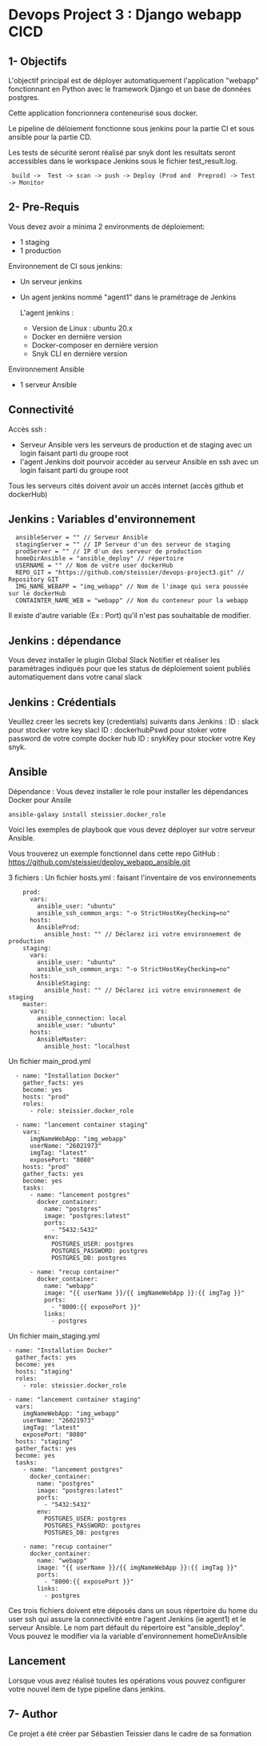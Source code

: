 # Devops Project 3 : Django webapp CICD

## 1- Objectifs

L'objectif principal est de déployer automatiquement l'application "webapp" fonctionnant en Python avec le framework Django et un base de données postgres.

Cette application foncrionnera conteneurisé sous docker.

Le pipeline de déloiement fonctionne sous jenkins pour la partie CI et sous ansible pour la partie CD.

Les tests de sécurité seront réalisé par snyk dont les resultats seront accessibles dans le workspace Jenkins sous le fichier test_result.log.

```
 build ->  Test -> scan -> push -> Deploy (Prod and  Preprod) -> Test -> Monitor
```

## 2- Pre-Requis

Vous devez avoir a minima 2 environments de déploiement:
  - 1 staging
  - 1 production

Environnement de CI sous jenkins:
- Un serveur jenkins 
- Un agent jenkins nommé "agent1" dans le pramétrage de Jenkins

  L'agent jenkins :
  - Version de Linux : ubuntu 20.x
  - Docker en dernière version
  - Docker-composer en dernière version
  - Snyk CLI en dernière version

Environnement Ansible 
- 1 serveur Ansible 


## Connectivité 

Accès ssh :
- Serveur Ansible vers les serveurs de production et de staging avec un login faisant parti du groupe root
- l'agent Jenkins doit pourvoir accéder au serveur Ansible en ssh avec un login faisant parti du groupe root

Tous les serveurs cités doivent avoir un accès internet (accès github et dockerHub)



## Jenkins : Variables d'environnement

```
  ansibleServer = "" // Serveur Ansible
  stagingServer = "" // IP Serveur d'un des serveur de staging 
  prodServer = "" // IP d'un des serveur de production
  homeDirAnsible = "ansible_deploy" // répertoire 
  USERNAME = "" // Nom de votre user dockerHub
  REPO_GIT = "https://github.com/steissier/devops-project3.git" // Repository GIT 
  IMG_NAME_WEBAPP = "img_webapp" // Nom de l'image qui sera poussée sur le dockerHub
  CONTAINTER_NAME_WEB = "webapp" // Nom du conteneur pour la webapp
```

Il existe d'autre variable (Ex : Port) qu'il n'est pas souhaitable de modifier.

## Jenkins : dépendance
Vous devez installer le plugin Global Slack Notifier et réaliser les paramétrages indiqués pour que les status de déploiement soient publiés automatiquement dans votre canal slack

## Jenkins : Crédentials
Veuillez creer les secrets key (credentials) suivants dans Jenkins :
ID : slack pour stocker votre key slacl
ID : dockerhubPswd pour stoker votre password de votre compte docker hub
ID : snykKey pour stocker votre Key snyk.

## Ansible

Dépendance :
Vous devez installer le role pour installer les dépendances Docker pour Ansile
```
ansible-galaxy install steissier.docker_role
```

Voici les exemples de playbook que vous devez déployer sur votre serveur Ansible.

Vous trouverez un exemple fonctionnel dans cette repo GitHub :
https://github.com/steissier/deploy_webapp_ansible.git

3 fichiers :
Un fichier hosts.yml : faisant l'inventaire de vos environnements
``` 
    prod:
      vars:
        ansible_user: "ubuntu"
        ansible_ssh_common_args: "-o StrictHostKeyChecking=no"
      hosts:
        AnsibleProd:
          ansible_host: "" // Déclarez ici votre environnement de production
    staging:
      vars:
        ansible_user: "ubuntu"
        ansible_ssh_common_args: "-o StrictHostKeyChecking=no"
      hosts:
        AnsibleStaging:
          ansible_host: "" // Déclarez ici votre environnement de staging
    master:
      vars:
        ansible_connection: local
        ansible_user: "ubuntu"
      hosts:
        AnsibleMaster:
          ansible_host: "localhost
``` 

Un fichier main_prod.yml
``` 
  - name: "Installation Docker"
    gather_facts: yes
    become: yes
    hosts: "prod"
    roles:
      - role: steissier.docker_role 

  - name: "lancement container staging"
    vars:
      imgNameWebApp: "img_webapp"
      userName: "26021973"
      imgTag: "latest"
      exposePort: "8080"
    hosts: "prod"
    gather_facts: yes
    become: yes
    tasks:
      - name: "lancement postgres"
        docker_container:
          name: "postgres"
          image: "postgres:latest"
          ports:
            - "5432:5432"
          env:
            POSTGRES_USER: postgres
            POSTGRES_PASSWORD: postgres
            POSTGRES_DB: postgres

      - name: "recup container"
        docker_container:
          name: "webapp"
          image: "{{ userName }}/{{ imgNameWebApp }}:{{ imgTag }}"
          ports:
            - "8000:{{ exposePort }}"
          links:
            - postgres
``` 

Un fichier main_staging.yml
```
- name: "Installation Docker"
  gather_facts: yes
  become: yes
  hosts: "staging"
  roles:
    - role: steissier.docker_role

- name: "lancement container staging"
  vars:
    imgNameWebApp: "img_webapp"
    userName: "26021973"
    imgTag: "latest"
    exposePort: "8080"
  hosts: "staging"
  gather_facts: yes
  become: yes
  tasks:
    - name: "lancement postgres"
      docker_container:
        name: "postgres"
        image: "postgres:latest"
        ports:
          - "5432:5432"
        env:
          POSTGRES_USER: postgres
          POSTGRES_PASSWORD: postgres
          POSTGRES_DB: postgres

    - name: "recup container"
      docker_container:
        name: "webapp"
        image: "{{ userName }}/{{ imgNameWebApp }}:{{ imgTag }}"
        ports:
          - "8000:{{ exposePort }}"
        links:
          - postgres
```

Ces trois fichiers doivent etre déposés dans un sous répertoire du home du user ssh qui assure la connectivité entre l'agent Jenkins (ie agent1) et le serveur Ansible. 
Le nom part défault du répertoire est "ansible_deploy". Vous pouvez le modifier via la variable d'environnement homeDirAnsible

## Lancement
Lorsque vous avez réalisé toutes les opérations vous pouvez configurer votre nouvel item de type pipeline dans jenkins.


## 7- Author
Ce projet a été créer par Sébastien Teissier dans le cadre de sa formation

